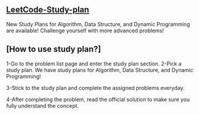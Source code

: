 ## [LeetCode-Study-plan](https://leetcode.com/study-plan/data-structure/?progress=xgz2e1mh)

New Study Plans for Algorithm, Data Structure, and Dynamic Programming are available! Challenge yourself with more advanced problems!

## [How to use study plan?]
1-Go to the problem list page and enter the study plan section.
2-Pick a study plan. We have study plans for Algorithm, Data Structure, and Dynamic Programming!

3-Stick to the study plan and complete the assigned problems everyday.

4-After completing the problem, read the official solution to make sure you fully understand the concept.
